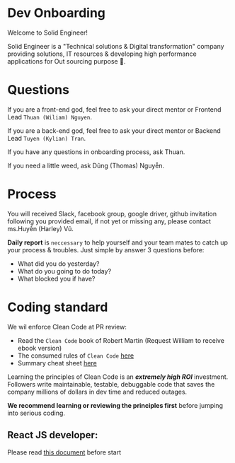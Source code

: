 # Dev Onboarding

Welcome to Solid Engineer!

Solid Engineer is a "Technical solutions & Digital transformation" company providing solutions, IT resources & developing high performance applications for Out sourcing purpose 🚀.

# Questions

If you are a front-end god, feel free to ask your direct mentor or Frontend Lead `Thuan (Wiliam) Nguyen`.

If you are a back-end god, feel free to ask your direct mentor or Backend Lead `Tuyen (Kylian) Tran`.

If you have any questions in onboarding process, ask Thuan.

If you need a little weed, ask Dũng (Thomas) Nguyễn.

# Process

You will received Slack, facebook group, google driver, github invitation following you provided email, if not yet or missing any, please contact ms.Huyền (Harley) Vũ.

**Daily report** is `neccessary` to help yourself and your team mates to catch up your process & troubles. Just simple by answer 3 questions before:
  - What did you do yesterday?
  - What do you going to do today?
  - What blocked you if have?


# Coding standard

We wil enforce Clean Code at PR review:

 - Read the `Clean Code` book of Robert Martin (Request William to receive ebook version)
 - The consumed rules of `Clean Code` [here](./clean_code_rule.md)
 - Summary cheat sheet [here](https://cheatography.com/costemaxime/cheat-sheets/summary-of-clean-code-by-robert-c-martin/)

Learning the principles of Clean Code is an ***extremely high ROI*** investment. Followers write maintainable, testable, debuggable code that saves the company millions of dollars in dev time and reduced outages.

**We recommend learning or reviewing the principles first** before jumping into serious coding.

## React JS developer:
 Please read [this document](./react_js_dev.md) before start
